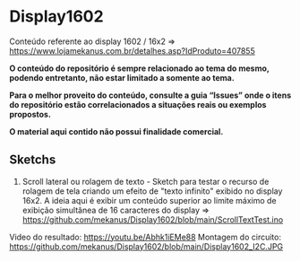 # Display1602
Conteúdo referente ao display 1602 / 16x2 => https://www.lojamekanus.com.br/detalhes.asp?IdProduto=407855

**O conteúdo do repositório é sempre relacionado ao tema do mesmo, podendo entretanto, não estar limitado a somente ao tema.**

**Para o melhor proveito do conteúdo, consulte a guia “Issues” onde o itens do repositório estão correlacionados a situações reais ou exemplos propostos.**

**O material aqui contido não possui finalidade comercial.**

## Sketchs

 1) Scroll lateral ou rolagem de texto - Sketch para testar o recurso de rolagem de tela criando um efeito de "texto infinito" exibido no display 16x2. A ideia aqui é exibir um conteúdo superior ao limite máximo de exibição simultânea de 16 caracteres do display => https://github.com/mekanus/Display1602/blob/main/ScrollTextTest.ino
 
  Video do resultado: https://youtu.be/Abhk1iEMe88
  Montagem do circuito: https://github.com/mekanus/Display1602/blob/main/Display1602_I2C.JPG
  
